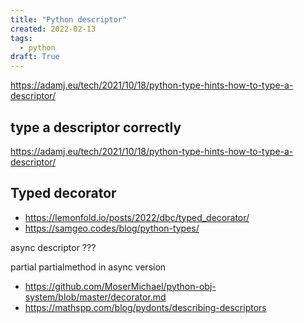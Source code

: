 ```yaml
---
title: "Python descriptor"
created: 2022-02-13
tags:
  - python
draft: True
---
```


https://adamj.eu/tech/2021/10/18/python-type-hints-how-to-type-a-descriptor/

## type a descriptor correctly

https://adamj.eu/tech/2021/10/18/python-type-hints-how-to-type-a-descriptor/

## Typed decorator

- https://lemonfold.io/posts/2022/dbc/typed_decorator/
- https://samgeo.codes/blog/python-types/

async descriptor ???

partial partialmethod in async version

- https://github.com/MoserMichael/python-obj-system/blob/master/decorator.md
- https://mathspp.com/blog/pydonts/describing-descriptors
